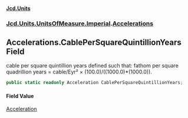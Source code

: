 #### [Jcd.Units](index 'index')
### [Jcd.Units.UnitsOfMeasure.Imperial](Jcd.Units.UnitsOfMeasure.Imperial 'Jcd.Units.UnitsOfMeasure.Imperial').[Accelerations](Accelerations 'Jcd.Units.UnitsOfMeasure.Imperial.Accelerations')

## Accelerations.CablePerSquareQuintillionYears Field

cable per square quintillion years defined such that: fathom per square quadrillion years = cable/Eyr² ×
(100.0)/((1000.0)*(1000.0)).

```csharp
public static readonly Acceleration CablePerSquareQuintillionYears;
```

#### Field Value
[Acceleration](Acceleration 'Jcd.Units.UnitTypes.Acceleration')